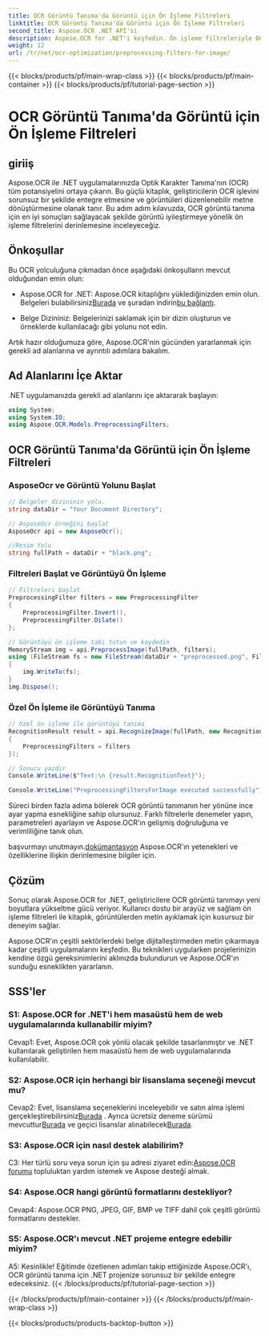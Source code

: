```yaml
---
title: OCR Görüntü Tanıma'da Görüntü için Ön İşleme Filtreleri
linktitle: OCR Görüntü Tanıma'da Görüntü için Ön İşleme Filtreleri
second_title: Aspose.OCR .NET API'si
description: Aspose.OCR for .NET'i keşfedin. Ön işleme filtreleriyle OCR doğruluğunu artırın. Kusursuz entegrasyon için hemen indirin.
weight: 12
url: /tr/net/ocr-optimization/preprocessing-filters-for-image/
---
```


{{< blocks/products/pf/main-wrap-class >}}
{{< blocks/products/pf/main-container >}}
{{< blocks/products/pf/tutorial-page-section >}}

# OCR Görüntü Tanıma'da Görüntü için Ön İşleme Filtreleri

## giriiş

Aspose.OCR ile .NET uygulamalarınızda Optik Karakter Tanıma'nın (OCR) tüm potansiyelini ortaya çıkarın. Bu güçlü kitaplık, geliştiricilerin OCR işlevini sorunsuz bir şekilde entegre etmesine ve görüntüleri düzenlenebilir metne dönüştürmesine olanak tanır. Bu adım adım kılavuzda, OCR görüntü tanıma için en iyi sonuçları sağlayacak şekilde görüntü iyileştirmeye yönelik ön işleme filtrelerini derinlemesine inceleyeceğiz.

## Önkoşullar

Bu OCR yolculuğuna çıkmadan önce aşağıdaki önkoşulların mevcut olduğundan emin olun:

-  Aspose.OCR for .NET: Aspose.OCR kitaplığını yüklediğinizden emin olun. Belgeleri bulabilirsiniz[Burada](https://reference.aspose.com/ocr/net/) ve şuradan indirin[bu bağlantı](https://releases.aspose.com/ocr/net/).

- Belge Dizininiz: Belgelerinizi saklamak için bir dizin oluşturun ve örneklerde kullanılacağı gibi yolunu not edin.

Artık hazır olduğumuza göre, Aspose.OCR'nin gücünden yararlanmak için gerekli ad alanlarına ve ayrıntılı adımlara bakalım.

## Ad Alanlarını İçe Aktar

.NET uygulamanızda gerekli ad alanlarını içe aktararak başlayın:

```csharp
using System;
using System.IO;
using Aspose.OCR.Models.PreprocessingFilters;
```

## OCR Görüntü Tanıma'da Görüntü için Ön İşleme Filtreleri

### AsposeOcr ve Görüntü Yolunu Başlat

```csharp
// Belgeler dizininin yolu.
string dataDir = "Your Document Directory";

// AsposeOcr örneğini başlat
AsposeOcr api = new AsposeOcr();

//Resim Yolu
string fullPath = dataDir + "black.png";
```

### Filtreleri Başlat ve Görüntüyü Ön İşleme

```csharp
// Filtreleri başlat
PreprocessingFilter filters = new PreprocessingFilter
{
    PreprocessingFilter.Invert(),
    PreprocessingFilter.Dilate()
};

// Görüntüyü ön işleme tabi tutun ve kaydedin
MemoryStream img = api.PreprocessImage(fullPath, filters);
using (FileStream fs = new FileStream(dataDir + "preprocessed.png", FileMode.OpenOrCreate))
{
    img.WriteTo(fs);
}
img.Dispose();
```

### Özel Ön İşleme ile Görüntüyü Tanıma

```csharp
// Özel ön işleme ile görüntüyü tanıma
RecognitionResult result = api.RecognizeImage(fullPath, new RecognitionSettings
{
    PreprocessingFilters = filters
});

// Sonucu yazdır
Console.WriteLine($"Text:\n {result.RecognitionText}");

Console.WriteLine("PreprocessingFiltersForImage executed successfully");
```

Süreci birden fazla adıma bölerek OCR görüntü tanımanın her yönüne ince ayar yapma esnekliğine sahip olursunuz. Farklı filtrelerle denemeler yapın, parametreleri ayarlayın ve Aspose.OCR'ın gelişmiş doğruluğuna ve verimliliğine tanık olun.

 başvurmayı unutmayın.[dokümantasyon](https://reference.aspose.com/ocr/net/) Aspose.OCR'ın yetenekleri ve özelliklerine ilişkin derinlemesine bilgiler için.

## Çözüm

Sonuç olarak Aspose.OCR for .NET, geliştiricilere OCR görüntü tanımayı yeni boyutlara yükseltme gücü veriyor. Kullanıcı dostu bir arayüz ve sağlam ön işleme filtreleri ile kitaplık, görüntülerden metin ayıklamak için kusursuz bir deneyim sağlar.

Aspose.OCR'ın çeşitli sektörlerdeki belge dijitalleştirmeden metin çıkarmaya kadar çeşitli uygulamalarını keşfedin. Bu teknikleri uygularken projelerinizin kendine özgü gereksinimlerini aklınızda bulundurun ve Aspose.OCR'ın sunduğu esneklikten yararlanın.


## SSS'ler

### S1: Aspose.OCR for .NET'i hem masaüstü hem de web uygulamalarında kullanabilir miyim?

Cevap1: Evet, Aspose.OCR çok yönlü olacak şekilde tasarlanmıştır ve .NET kullanılarak geliştirilen hem masaüstü hem de web uygulamalarında kullanılabilir.

### S2: Aspose.OCR için herhangi bir lisanslama seçeneği mevcut mu?

 Cevap2: Evet, lisanslama seçeneklerini inceleyebilir ve satın alma işlemi gerçekleştirebilirsiniz[Burada](https://purchase.aspose.com/buy) . Ayrıca ücretsiz deneme sürümü mevcuttur[Burada](https://releases.aspose.com/) ve geçici lisanslar alınabilecek[Burada](https://purchase.aspose.com/temporary-license/).

### S3: Aspose.OCR için nasıl destek alabilirim?

C3: Her türlü soru veya sorun için şu adresi ziyaret edin:[Aspose.OCR forumu](https://forum.aspose.com/c/ocr/16) topluluktan yardım istemek ve Aspose desteği almak.

### S4: Aspose.OCR hangi görüntü formatlarını destekliyor?

Cevap4: Aspose.OCR PNG, JPEG, GIF, BMP ve TIFF dahil çok çeşitli görüntü formatlarını destekler.

### S5: Aspose.OCR'ı mevcut .NET projeme entegre edebilir miyim?

A5: Kesinlikle! Eğitimde özetlenen adımları takip ettiğinizde Aspose.OCR'ı, OCR görüntü tanıma için .NET projenize sorunsuz bir şekilde entegre edeceksiniz.
{{< /blocks/products/pf/tutorial-page-section >}}

{{< /blocks/products/pf/main-container >}}
{{< /blocks/products/pf/main-wrap-class >}}

{{< blocks/products/products-backtop-button >}}
